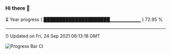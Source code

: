 ### Hi there 👋

⏳ Year progress { █████████████████████▁▁▁▁▁▁▁▁▁ } 72.95 %

---

⏰ Updated on Fri, 24 Sep 2021 06:13:18 GMT

![Progress Bar CI](https://github.com/liununu/liununu/workflows/Progress%20Bar%20CI/badge.svg)
